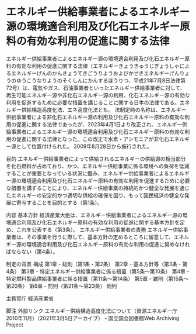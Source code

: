 # エネルギー供給事業者によるエネルギー源の環境適合利用及び化石エネルギー原料の有効な利用の促進に関する法律

エネルギー供給事業者によるエネルギー源の環境適合利用及び化石エネルギー原料の有効な利用の促進に関する法律（エネルギーきょうきゅうじぎょうしゃによるエネルギーげんのかんきょうてきごうりようおよびかせきエネルギーげんりょうのゆうこうなりようのそくしんにかんするほうりつ、平成21年7月8日法律第72号）は、電気やガス、石油事業者といったエネルギー供給事業者に対して、再生可能エネルギー源や非化石エネルギー源の利用、化石エネルギー源の有効な利用を促進するために必要な措置を講じることに関する日本の法律である。エネルギー供給構造高度化法、エネ高度化法とも。
法制定時の名称は、エネルギー供給事業者による非化石エネルギー源の利用及び化石エネルギー原料の有効な利用の促進に関する法律であったが、2023年4月1日より改正され、エネルギー供給事業者によるエネルギー源の環境適合利用及び化石エネルギー原料の有効な利用の促進に関する法律となった。この改正で水素・アンモニアが非化石エネルギー源として位置付けられた。
2009年8月28日から施行された。

目的
エネルギー供給事業者によって供給されるエネルギーの供給源の相当部分を化石燃料が占めており、かつ、エネルギー供給事業に係る環境への負荷を低減することが重要となっている状況に鑑み、エネルギー供給事業者によるエネルギー源の環境適合利用及び化石エネルギー原料の有効な利用を促進するために必要な措置を講ずることにより、エネルギー供給事業の持続的かつ健全な発展を通じたエネルギーの安定的かつ適切な供給の確保を図り、もって国民経済の健全な発展に寄与することを目的とする（第1条）。

内容
基本方針
経済産業大臣は、エネルギー供給事業者によるエネルギー源の環境適合利用及び化石エネルギー原料の有効な利用の促進に関する基本方針を定め、これを公表する（第3条）。
エネルギー供給事業者の責務
エネルギー供給事業者は、その事業を行うに際して、基本方針の定めるところに留意して、エネルギー源の環境適合利用及び化石エネルギー原料の有効な利用の促進に努めなければならない（第4条）。

制定の背景
構成
第1章 - 総則（第1条・第2条）
第2章 - 基本方針等（第3条・第4条）
第3章 - 特定エネルギー供給事業者に係る措置（第5条～第10条）
第4章 - 特定燃料製品供給事業者に係る措置（第11条～第14条）
第5章 - 雑則（第15条～第20条）
第6章 - 罰則（第21条～第23条）
附則

主務官庁
経済産業省

脚注
外部リンク
エネルギー供給構造高度化法について（資源エネルギー庁 2010年11月）（2021年3月5日アーカイブ） - 国立国会図書館Web Archiving Project